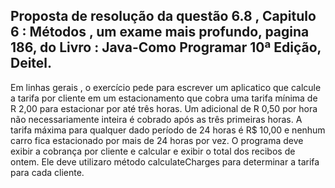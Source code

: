 ## Proposta de resolução da questão 6.8 , Capitulo 6 : Métodos , um exame mais profundo, pagina 186, do Livro : Java-Como Programar 10ª Edição, Deitel.

Em linhas gerais , o exercício pede para escrever um aplicatico que calcule a tarifa por cliente em um estacionamento que cobra uma tarifa mínima de R 2,00 para estacionar por até três horas. Um adicional
de R  0,50 por hora não necessariamente inteira é cobrado após as três primeiras horas. A tarifa máxima para qualquer dado período de 24 horas é R$ 10,00 e nenhum carro fica estacionado por mais de 24 horas por vez. O programa deve exibir a cobrança por cliente  e calcular e exibir o total dos recibos de ontem. Ele deve utilizaro método calculateCharges para determinar a tarifa para cada cliente.


